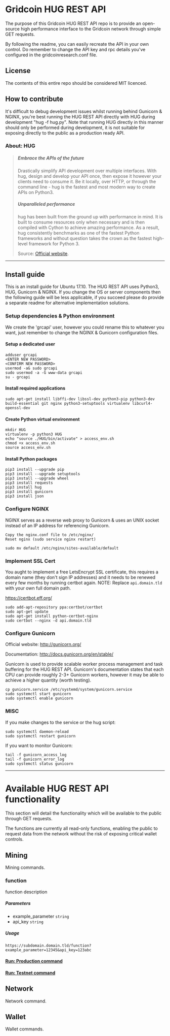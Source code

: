 # Gridcoin HUG REST API

The purpose of this Gridcoin HUG REST API repo is to provide an open-source high performance interface to the Gridcoin network through simple GET requests.

By following the readme, you can easily recreate the API in your own control. Do remember to change the API key and rpc details you've configured in the gridcoinresearch.conf file.

## License

The contents of this entire repo should be considered MIT licenced.

## How to contribute

It's difficult to debug development issues whilst running behind Gunicorn & NGINX, you're best running the HUG REST API directly with HUG during development "hug -f hug.py". Note that running HUG directly in this manner should only be performed during development, it is not suitable for exposing directly to the public as a production ready API.

### About: HUG

> ##### Embrace the APIs of the future
> Drastically simplify API development over multiple interfaces. With hug, design and develop your API once, then expose it however your clients need to consume it. Be it locally, over HTTP, or through the command line - hug is the fastest and most modern way to create APIs on Python3.
> ##### Unparalleled performance
> hug has been built from the ground up with performance in mind. It is built to consume resources only when necessary and is then compiled with Cython to achieve amazing performance. As a result, hug consistently benchmarks as one of the fastest Python frameworks and without question takes the crown as the fastest high-level framework for Python 3.
>
> Source: [Official website](http://www.hug.rest/).

---

## Install guide

This is an install guide for Ubuntu 17.10. The HUG REST API uses Python3, HUG, Gunicorn & NGINX. If you change the OS or server components then the following guide will be less applicable, if you succeed please do provide a separate readme for alternative implementation solutions.

### Setup dependencies & Python environment

We create the 'grcapi' user, however you could rename this to whatever you want, just remember to change the NGINX & Gunicorn configuration files.

#### Setup a dedicated user

    adduser grcapi
    <ENTER NEW PASSWORD>
    <CONFIRM NEW PASSWORD>
    usermod -aG sudo grcapi
    sudo usermod -a -G www-data grcapi
    su - grcapi

#### Install required applications

    sudo apt-get install libffi-dev libssl-dev python3-pip python3-dev build-essential git nginx python3-setuptools virtualenv libcurl4-openssl-dev

#### Create Python virtual environment

    mkdir HUG
    virtualenv -p python3 HUG
    echo "source ./HUG/bin/activate" > access_env.sh
    chmod +x access_env.sh
    source access_env.sh

#### Install Python packages

    pip3 install --upgrade pip
    pip3 install --upgrade setuptools
    pip3 install --upgrade wheel
    pip3 install requests
    pip3 install hug
    pip3 install gunicorn
    pip3 install json

### Configure NGINX

NGINX serves as a reverse web proxy to Gunicorn & uses an UNIX socket instead of an IP address for referencing Gunicorn.

    Copy the nginx.conf file to /etc/nginx/
    Reset nginx (sudo service nginx restart)

    sudo mv default /etc/nginx/sites-available/default

### Implement SSL Cert

You aught to implement a free LetsEncrypt SSL certificate, this requires a domain name (they don't sign IP addresses) and it needs to be renewed every few months by running certbot again. NOTE: Replace ```api.domain.tld``` with your own full domain path.

https://certbot.eff.org/

    sudo add-apt-repository ppa:certbot/certbot
    sudo apt-get update
    sudo apt-get install python-certbot-nginx
    sudo certbot --nginx -d api.domain.tld

### Configure Gunicorn

Official website: http://gunicorn.org/

Documentation: http://docs.gunicorn.org/en/stable/

Gunicorn is used to provide scalable worker process management and task buffering for the HUG REST API. Gunicorn's documentation states that each CPU can provide roughly 2-3+ Gunicorn workers, however it may be able to achieve a higher quantity (worth testing).

    cp gunicorn.service /etc/systemd/system/gunicorn.service
    sudo systemctl start gunicorn
    sudo systemctl enable gunicorn

### MISC

If you make changes to the service or the hug script:

    sudo systemctl daemon-reload
    sudo systemctl restart gunicorn

If you want to monitor Gunicorn:

    tail -f gunicorn_access_log
    tail -f gunicorn_error_log
    sudo systemctl status gunicorn

---

# Available HUG REST API functionality

This section will detail the functionality which will be available to the public through GET requests.

The functions are currently all read-only functions, enabling the public to request data from the network without the risk of exposing critical wallet controls.

## Mining

Mining commands.

### function

function description

##### Parameters

* example_parameter `string`
* api_key `string`

##### Usage
`https://subdomain.domain.tld/function?example_parameter=12345&api_key=123abc`

#### [Run: Production command]()
#### [Run: Testnet command]()

## Network

Network command.

## Wallet

Wallet commands.
